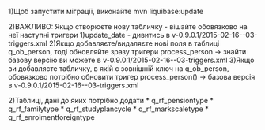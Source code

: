 1)Щоб запустити міграції, виконайте
	mvn liquibase:update

2)ВАЖЛИВО:
	Якщо створюєте нову табличку - вішайте обовязково на неї наступні тригери
	1)update_date - дивитись в v-0.9.0.1/2015-02-16--03-triggers.xml
	2)Якщо добавляєте/видаляєте нові поля в таблиці q_ob_person, тоді обновляйте зразу тригери
	process_person -> знайти базову версію ви можете в v-0.9.0.1/2015-02-16--03-triggers.xml
	3)Якщо ви добавляєте табличку, в якій є зовнішній ключ на q_ob_person, обовязково потрібно
	обновити тригер process_person() -> базова версія в v-0.9.0.1/2015-02-16--03-triggers.xml
	
	

2)Таблиці, дані до яких потрібно додати
	* q_rf_pensiontype
	* q_rf_familytype
	* q_rf_studyplancycle
	* q_rf_markscaletype
	* q_rf_enrolmentforeigntype